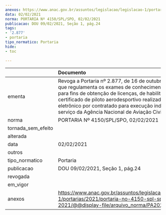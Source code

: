 ```yaml
---
anexos: https://www.anac.gov.br/assuntos/legislacao/legislacao-1/portarias/2021/portaria-no-4150-spl-spo-02-02-2021/@@display-file/arquivo_norma/PA2021-4150.pdf
data: 02/02/2021
norma: PORTARIA Nº 4150/SPL/SPO, 02/02/2021
publicacao: DOU 09/02/2021, Seção 1, pág.24
tags:
- '2.877'
- portaria
tipo_normatico: Portaria
hide: 
- toc 
 
---
```


|                    | Documento                                                                                                                                                                                                                                                                                                                       |
|:-------------------|:--------------------------------------------------------------------------------------------------------------------------------------------------------------------------------------------------------------------------------------------------------------------------------------------------------------------------------|
| ementa             | Revoga a Portaria nº 2.877, de 16 de outubro de 2020, que regulamenta os exames de conhecimento teórico para fins de obtenção de licenças, de habilitações e do certificado de piloto aerodesportivo realizado em meio eletrônico por contratado para execução indireta de serviço da Agência Nacional de Aviação Civil - ANAC. |
| norma              | PORTARIA Nº 4150/SPL/SPO, 02/02/2021                                                                                                                                                                                                                                                                                            |
| tornada_sem_efeito |                                                                                                                                                                                                                                                                                                                                 |
| alterada           |                                                                                                                                                                                                                                                                                                                                 |
| data               | 02/02/2021                                                                                                                                                                                                                                                                                                                      |
| outros             |                                                                                                                                                                                                                                                                                                                                 |
| tipo_normatico     | Portaria                                                                                                                                                                                                                                                                                                                        |
| publicacao         | DOU 09/02/2021, Seção 1, pág.24                                                                                                                                                                                                                                                                                                 |
| revogada           |                                                                                                                                                                                                                                                                                                                                 |
| em_vigor           |                                                                                                                                                                                                                                                                                                                                 |
| anexos             | https://www.anac.gov.br/assuntos/legislacao/legislacao-1/portarias/2021/portaria-no-4150-spl-spo-02-02-2021/@@display-file/arquivo_norma/PA2021-4150.pdf                                                                                                                                                                        |